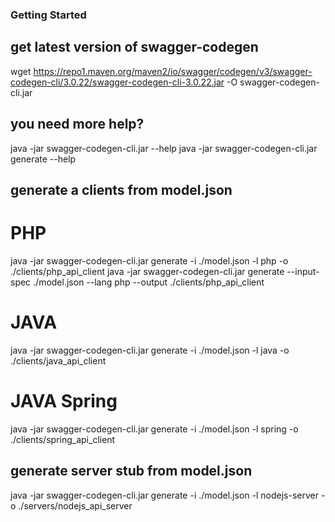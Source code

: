 ### Getting Started

## get latest version of swagger-codegen
wget https://repo1.maven.org/maven2/io/swagger/codegen/v3/swagger-codegen-cli/3.0.22/swagger-codegen-cli-3.0.22.jar -O swagger-codegen-cli.jar

## you need more help? 
java -jar swagger-codegen-cli.jar --help
java -jar swagger-codegen-cli.jar generate --help

## generate a clients from model.json
# PHP
java -jar swagger-codegen-cli.jar generate -i ./model.json -l php -o ./clients/php_api_client
java -jar swagger-codegen-cli.jar generate --input-spec ./model.json --lang php --output ./clients/php_api_client

# JAVA
java -jar swagger-codegen-cli.jar generate -i ./model.json -l java -o ./clients/java_api_client

# JAVA Spring
java -jar swagger-codegen-cli.jar generate -i ./model.json -l spring -o ./clients/spring_api_client

## generate server stub from model.json
java -jar swagger-codegen-cli.jar generate -i ./model.json -l nodejs-server -o ./servers/nodejs_api_server